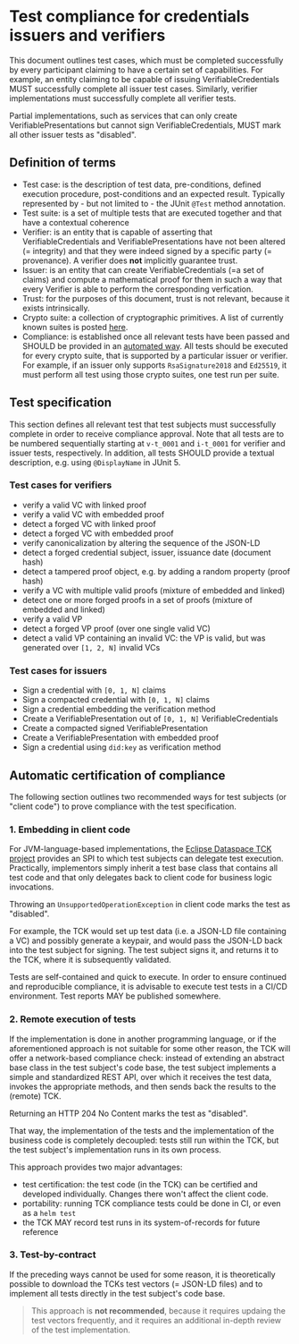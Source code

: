 # Test compliance for credentials issuers and verifiers

This document outlines test cases, which must be completed successfully by every participant claiming to have a certain set of capabilities. For example, an entity claiming to be capable of issuing VerifiableCredentials MUST successfully complete all issuer test cases. Similarly, verifier implementations must successfully complete all verifier tests.

Partial implementations, such as services that can only create VerifiablePresentations but cannot sign VerifiableCredentials, MUST mark all other issuer tests as "disabled".

## Definition of terms

- Test case: is the description of test data, pre-conditions, defined execution procedure, post-conditions and an expected result. Typically represented by - but not limited to - the JUnit `@Test` method annotation.
- Test suite: is a set of multiple tests that are executed together and that have a contextual coherence
- Verifier: is an entity that is capable of asserting that VerifiableCredentials and VerifiablePresentations have not been altered (= integrity) and that they were indeed signed by a specific party (= provenance). A verifier does **not** implicitly guarantee trust.
- Issuer: is an entity that can create VerifiableCredentials (=a set of claims) and compute a mathematical proof for them in such a way that every Verifier is able to perform the corresponding verfication.
- Trust: for the purposes of this document, trust is not relevant, because it exists intrinsically. 
- Crypto suite: a collection of cryptographic primitives. A list of currently known suites is posted [here](https://w3c-ccg.github.io/ld-cryptosuite-registry/).
- Compliance: is established once all relevant tests have been passed and SHOULD be provided in an [automated way](#automatic-certificate-of-compliance). All tests should be executed for every crypto suite, that is supported by a particular issuer or verifier. For example, if an issuer only supports `RsaSignature2018` and `Ed25519`, it must perform all test using those crypto suites, one test run per suite.


## Test specification
This section defines all relevant test that test subjects must successfully complete in order to receive compliance approval. Note that all tests are to be numbered sequentially starting at `v-t_0001` and `i-t_0001` for verifier and issuer tests, respectively. In addition, all tests SHOULD provide a textual description, e.g. using `@DisplayName` in JUnit 5.

### Test cases for verifiers

- verify a valid VC with linked proof
- verify a valid VC with embedded proof
- detect a forged VC with linked proof
- detect a forged VC with embedded proof
- verify canonicalization by altering the sequence of the JSON-LD
- detect a forged credential subject, issuer, issuance date (document hash)
- detect a tampered proof object, e.g. by adding a random property (proof hash)
- verify a VC with multiple valid proofs (mixture of embedded and linked)
- detect one or more forged proofs in a set of proofs (mixture of embedded and linked)
- verify a valid VP
- detect a forged VP proof (over one single valid VC)
- detect a valid VP containing an invalid VC: the VP is valid, but was generated over `[1, 2, N]` invalid VCs

### Test cases for issuers

- Sign a credential with `[0, 1, N]` claims
- Sign a compacted credential with `[0, 1, N]` claims
- Sign a credential embedding the verification method
- Create a VerifiablePresentation out of `[0, 1, N]` VerifiableCredentials
- Create a compacted signed VerifiablePresentation
- Create a VerifiablePresentation with embedded proof
- Sign a credential using `did:key` as verification method

## Automatic certification of compliance
The following section outlines two recommended ways for test subjects (or "client code") to prove compliance with the test specification.

### 1. Embedding in client code

For JVM-language-based implementations, the [Eclipse Dataspace TCK project](https://github.com/eclipse-dataspacetck) provides an SPI to which test subjects can delegate test execution. Practically, implementors simply inherit a test base class that contains all test code and that only delegates back to client code for business logic invocations. 

Throwing an `UnsupportedOperationException` in client code marks the test as "disabled".

For example, the TCK would set up test data (i.e. a JSON-LD file containing a VC) and possibly generate a keypair, and would pass the JSON-LD back into the test subject for signing. The test subject signs it, and returns it to the TCK, where it is subsequently validated.

Tests are self-contained and quick to execute. In order to ensure continued and reproducible compliance, it is advisable to execute test tests in a CI/CD environment. Test reports MAY be published somewhere.

### 2. Remote execution of tests

If the implementation is done in another programming language, or if the aforementioned approach is not suitable for some other reason, the TCK will offer a network-based compliance check: instead of extending an abstract base class in the test subject's code base, the test subject implements a simple and standardized REST API, over which it receives the test data, invokes the appropriate methods, and then sends back the results to the (remote) TCK.

Returning an HTTP 204 No Content marks the test as "disabled".

That way, the implementation of the tests and the implementation of the business code is completely decoupled: tests still run within the TCK, but the test subject's implementation runs in its own process. 

This approach provides two major advantages: 
- test certification: the test code (in the TCK) can be certified and developed individually. Changes there won't affect the client code.
- portability: running TCK compliance tests could be done in CI, or even as a `helm test`
- the TCK MAY record test runs in its system-of-records for future reference

### 3. Test-by-contract

If the preceding ways cannot be used for some reason, it is theoretically possible to download the TCKs test vectors (= JSON-LD files) and to implement all tests directly in the test subject's code base. 

> This approach is **not recommended**, because it requires updaing the test vectors frequently, and it requires an additional in-depth review of the test implementation.

